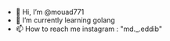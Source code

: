 - 👋 Hi, I’m @mouad771
- 🌱 I’m currently learning golang
- 📫 How to reach me instagram : "md._.eddib"

<!---
mouad771/mouad771 is a ✨ special ✨ repository because its `README.md` (this file) appears on your GitHub profile.
You can click the Preview link to take a look at your changes.
--->
